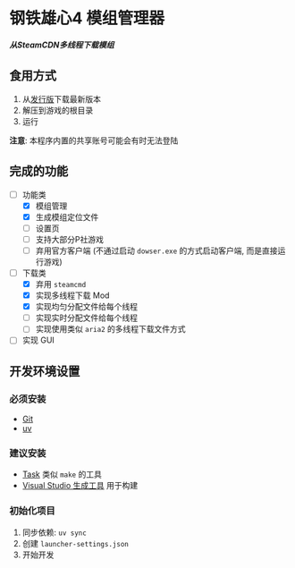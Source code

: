 # 钢铁雄心4 模组管理器

_**从SteamCDN多线程下载模组**_

## 食用方式

1. 从[发行版](https://github.com/Arama0517/hoi4-mod-manager/releases/latest)下载最新版本
2. 解压到游戏的根目录
3. 运行

**注意**: 本程序内置的共享账号可能会有时无法登陆

## 完成的功能

- [ ] 功能类
  - [x] 模组管理
  - [x] 生成模组定位文件
  - [ ] 设置页
  - [ ] 支持大部分P社游戏
  - [ ] 弃用官方客户端 (不通过启动 `dowser.exe` 的方式启动客户端, 而是直接运行游戏)
- [ ] 下载类
  - [x] 弃用 `steamcmd`
  - [x] 实现多线程下载 Mod
  - [x] 实现均匀分配文件给每个线程
  - [ ] 实现实时分配文件给每个线程
  - [ ] 实现使用类似 `aria2` 的多线程下载文件方式
- [ ] 实现 GUI

## 开发环境设置
### 必须安装
- [Git](https://git-scm.com/downloads/win)
- [uv](https://docs.astral.sh/uv/getting-started/installation/)

### 建议安装
- [Task](https://taskfile.dev/installation/) 类似 `make` 的工具
- [Visual Studio 生成工具](https://visualstudio.microsoft.com/zh-hans/downloads/#build-tools-for-visual-studio-2022) 用于构建

### 初始化项目
1. 同步依赖: `uv sync`
2. 创建 `launcher-settings.json`
3. 开始开发